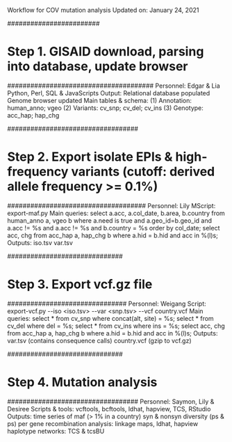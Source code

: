 Workflow for COV mutation analysis
Updated on: January 24, 2021

########################
# Step 1. GISAID download, parsing into database, update browser
######################################
Personnel: Edgar & Lia
Python, Perl, SQL & JavaScripts
Output: 
	Relational database populated
	Genome browser updated
Main tables & schema:
     (1) Annotation: human_anno; vgeo
     (2) Variants: cv_snp; cv_del; cv_ins
     (3) Genotype: acc_hap; hap_chg

##################################
# Step 2. Export isolate EPIs & high-frequency variants (cutoff: derived allele frequency >= 0.1%)
####################################
Personnel: Lily
MScript: export-maf.py <country name>
Main queries:
     select a.acc, a.col_date, b.area, b.country from human_anno a, vgeo b where a.need is true and a.geo_id=b.geo_id and a.acc != %s and a.acc != %s and b.country = %s order by col_date;
     select acc, chg from acc_hap a, hap_chg b where a.hid = b.hid and acc in %(l)s;
Outputs:
	iso.tsv
	var.tsv

##############################
# Step 3. Export vcf.gz file
###############################
Personnel: Weigang
Script: export-vcf.py --iso <iso.tsv> --var <snp.tsv> --vcf country.vcf
Main queries:
     select * from cv_snp where concat(alt, site) = %s;
     select * from cv_del where del = %s;
     select * from cv_ins where ins = %s;
     select acc, chg from acc_hap a, hap_chg b where a.hid = b.hid and acc in %(l)s;
Outputs:
	var.tsv (contains consequence calls)
	country.vcf (gzip to vcf.gz)

##############################
# Step 4. Mutation analysis
##################################
Personnel: Saymon, Lily & Desiree
Scripts & tools: vcftools, bcftools, ldhat, hapview, TCS, RStudio
Outputs:
	time series of maf (> 1% in a country)
	syn & nonsyn diversity (ps & ps) per gene
	recombination analysis: linkage maps, ldhat, hapview
	haplotype networks: TCS	& tcsBU

